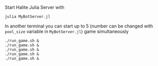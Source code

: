 Start Halite Julia Server with
```
julia MyBotServer.jl
```

In another terminal you can start up to 5 (number can be changed with `pool_size` variable in `MyBotServer.jl`) game simultaneously
```
./run_game.sh &
./run_game.sh &
./run_game.sh &
./run_game.sh &
./run_game.sh &
```
